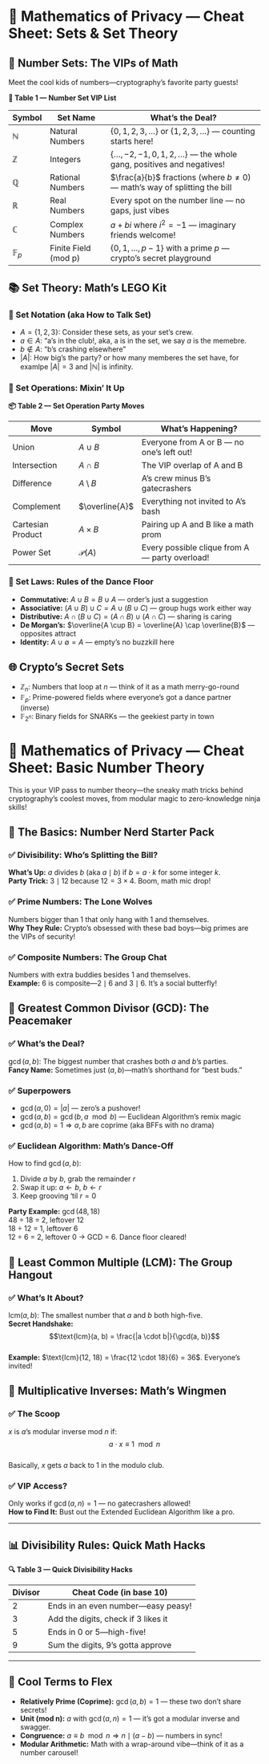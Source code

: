 # 🧮 Mathematics of Privacy — Cheat Sheet: Sets & Set Theory

## 🔢 Number Sets: The VIPs of Math  
Meet the cool kids of numbers—cryptography’s favorite party guests!

**🧾 Table 1 — Number Set VIP List**

| Symbol | Set Name | What’s the Deal? |
|--------|----------|------------------|
| $\mathbb{N}$ | Natural Numbers | $\{0, 1, 2, 3, \dots\}$ or $\{1, 2, 3, \dots\}$ — counting starts here! |
| $\mathbb{Z}$ | Integers | $\{ \dots, -2, -1, 0, 1, 2, \dots \}$ — the whole gang, positives and negatives! |
| $\mathbb{Q}$ | Rational Numbers | $\frac{a}{b}$ fractions (where $b \neq 0$) — math’s way of splitting the bill |
| $\mathbb{R}$ | Real Numbers | Every spot on the number line — no gaps, just vibes |
| $\mathbb{C}$ | Complex Numbers | $a + bi$ where $i^2 = -1$ — imaginary friends welcome! |
| $\mathbb{F}_p$ | Finite Field (mod p) | $\{0, 1, \dots, p-1\}$ with a prime $p$ — crypto’s secret playground |


## 📚 Set Theory: Math’s LEGO Kit

### 🧮 Set Notation (aka How to Talk Set)
- $A = \{1, 2, 3\}$: Consider these sets, as your set’s crew.
- $a \in A$: “a’s in the club!, aka, a is in the set, we say $a$ is the memebre.   
- $b \notin A$: “b’s crashing elsewhere”  
- $|A|$: How big’s the party? or how many memberes the set have, for examlpe $|A| = 3$ and $|\mathbb{N}|$ is infinity.

### 🧩 Set Operations: Mixin’ It Up

**📦 Table 2 — Set Operation Party Moves**

| Move | Symbol | What’s Happening? |
|------|--------|-------------------|
| Union | $A \cup B$ | Everyone from A or B — no one’s left out! |
| Intersection | $A \cap B$ | The VIP overlap of A and B |
| Difference | $A \setminus B$ | A’s crew minus B’s gatecrashers |
| Complement | $\overline{A}$ | Everything not invited to A’s bash |
| Cartesian Product | $A \times B$ | Pairing up A and B like a math prom |
| Power Set | $\mathcal{P}(A)$ | Every possible clique from A — party overload! |

### 🔁 Set Laws: Rules of the Dance Floor
- **Commutative:** $A \cup B = B \cup A$ — order’s just a suggestion  
- **Associative:** $(A \cup B) \cup C = A \cup (B \cup C)$ — group hugs work either way  
- **Distributive:** $A \cap (B \cup C) = (A \cap B) \cup (A \cap C)$ — sharing is caring  
- **De Morgan’s:** $\overline{A \cup B} = \overline{A} \cap \overline{B}$ — opposites attract  
- **Identity:** $A \cup \emptyset = A$ — empty’s no buzzkill here


## 🌐 Crypto’s Secret Sets
- $\mathbb{Z}_n$: Numbers that loop at $n$ — think of it as a math merry-go-round  
- $\mathbb{F}_p$: Prime-powered fields where everyone’s got a dance partner (inverse)  
- $\mathbb{F}_{2^n}$: Binary fields for SNARKs — the geekiest party in town  

# 🔢 Mathematics of Privacy — Cheat Sheet: Basic Number Theory  
This is your VIP pass to number theory—the sneaky math tricks behind cryptography’s coolest moves, from modular magic to zero-knowledge ninja skills!


## 🧮 The Basics: Number Nerd Starter Pack

### ✅ Divisibility: Who’s Splitting the Bill?
**What’s Up:** $a$ divides $b$ (aka $a \mid b$) if $b = a \cdot k$ for some integer $k$.  
**Party Trick:** $3 \mid 12$ because $12 = 3 \times 4$. Boom, math mic drop!

### ✅ Prime Numbers: The Lone Wolves
Numbers bigger than 1 that only hang with 1 and themselves.  
**Why They Rule:** Crypto’s obsessed with these bad boys—big primes are the VIPs of security!

### ✅ Composite Numbers: The Group Chat
Numbers with extra buddies besides 1 and themselves.  
**Example:** 6 is composite—$2 \mid 6$ and $3 \mid 6$. It’s a social butterfly!


## 📐 Greatest Common Divisor (GCD): The Peacemaker

### ✅ What’s the Deal?
$\gcd(a, b)$: The biggest number that crashes both $a$ and $b$’s parties.  
**Fancy Name:** Sometimes just $(a, b)$—math’s shorthand for “best buds.”

### ✅ Superpowers
- $\gcd(a, 0) = |a|$ — zero’s a pushover!  
- $\gcd(a, b) = \gcd(b, a \mod b)$ — Euclidean Algorithm’s remix magic  
- $\gcd(a, b) = 1 \Rightarrow a, b$ are coprime (aka BFFs with no drama)

### ✅ Euclidean Algorithm: Math’s Dance-Off
How to find $\gcd(a, b)$:  
1. Divide $a$ by $b$, grab the remainder $r$  
2. Swap it up: $a \leftarrow b$, $b \leftarrow r$  
3. Keep grooving ‘til $r = 0$

**Party Example:** $\gcd(48, 18)$  
48 ÷ 18 = 2, leftover 12  
18 ÷ 12 = 1, leftover 6  
12 ÷ 6 = 2, leftover 0 → GCD = 6. Dance floor cleared!


## 🔁 Least Common Multiple (LCM): The Group Hangout

### ✅ What’s It About?
$\text{lcm}(a, b)$: The smallest number that $a$ and $b$ both high-five.  
**Secret Handshake:** $$\text{lcm}(a, b) = \frac{|a \cdot b|}{\gcd(a, b)}$$  
**Example:** $\text{lcm}(12, 18) = \frac{12 \cdot 18}{6} = 36$. Everyone’s invited!


## 🔄 Multiplicative Inverses: Math’s Wingmen

### ✅ The Scoop
$x$ is $a$’s modular inverse mod $n$ if:  
$$a \cdot x \equiv 1 \mod n$$  
Basically, $x$ gets $a$ back to 1 in the modulo club.

### ✅ VIP Access?
Only works if $\gcd(a, n) = 1$ — no gatecrashers allowed!  
**How to Find It:** Bust out the Extended Euclidean Algorithm like a pro.

---

## 📊 Divisibility Rules: Quick Math Hacks

**🔍 Table 3 — Quick Divisibility Hacks**

| Divisor | Cheat Code (in base 10) |
|---------|--------------------------|
| 2 | Ends in an even number—easy peasy! |
| 3 | Add the digits, check if 3 likes it |
| 5 | Ends in 0 or 5—high-five! |
| 9 | Sum the digits, 9’s gotta approve |

---

## 🧠 Cool Terms to Flex

- **Relatively Prime (Coprime):** $\gcd(a, b) = 1$ — these two don’t share secrets!  
- **Unit (mod n):** $a$ with $\gcd(a, n) = 1$ — it’s got a modular inverse and swagger.  
- **Congruence:** $a \equiv b \mod n \Rightarrow n \mid (a - b)$ — numbers in sync!  
- **Modular Arithmetic:** Math with a wrap-around vibe—think of it as a number carousel!
